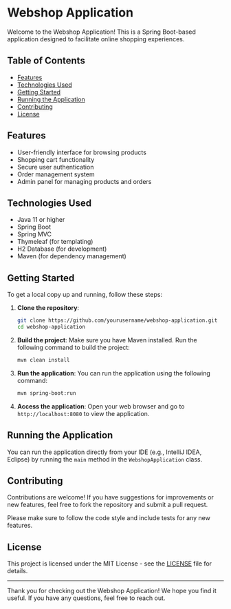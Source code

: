 # Webshop Application

Welcome to the Webshop Application! This is a Spring Boot-based application designed to facilitate online shopping experiences.

## Table of Contents

- [Features](#features)
- [Technologies Used](#technologies-used)
- [Getting Started](#getting-started)
- [Running the Application](#running-the-application)
- [Contributing](#contributing)
- [License](#license)

## Features

- User-friendly interface for browsing products
- Shopping cart functionality
- Secure user authentication
- Order management system
- Admin panel for managing products and orders

## Technologies Used

- Java 11 or higher
- Spring Boot
- Spring MVC
- Thymeleaf (for templating)
- H2 Database (for development)
- Maven (for dependency management)

## Getting Started

To get a local copy up and running, follow these steps:

1. **Clone the repository**:
   ```bash
   git clone https://github.com/yourusername/webshop-application.git
   cd webshop-application
   ```

2. **Build the project**:
   Make sure you have Maven installed. Run the following command to build the project:
   ```bash
   mvn clean install
   ```

3. **Run the application**:
   You can run the application using the following command:
   ```bash
   mvn spring-boot:run
   ```

4. **Access the application**:
   Open your web browser and go to `http://localhost:8080` to view the application.

## Running the Application

You can run the application directly from your IDE (e.g., IntelliJ IDEA, Eclipse) by running the `main` method in the `WebshopApplication` class.

## Contributing

Contributions are welcome! If you have suggestions for improvements or new features, feel free to fork the repository and submit a pull request. 

Please make sure to follow the code style and include tests for any new features.

## License

This project is licensed under the MIT License - see the [LICENSE](LICENSE) file for details.

---

Thank you for checking out the Webshop Application! We hope you find it useful. If you have any questions, feel free to reach out.
